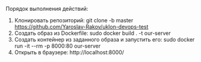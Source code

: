 Порядок выполнения действий:
1. Клонировать репозиторий: git clone -b master https://github.com/Yaroslav-Rakov/uklon-devops-test
2. Создать образ из Dockerfile: sudo docker build . -t our-server
3. Создать контейнер из заданного образа и запустить его: sudo docker run -it --rm -p 8000:80 our-server
4. Открыть в браузере: http://localhost:8000/
